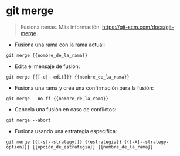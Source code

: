 # git merge

> Fusiona ramas.
> Más información: <https://git-scm.com/docs/git-merge>.

- Fusiona una rama con la rama actual:

`git merge {{nombre_de_la_rama}}`

- Edita el mensaje de fusión:

`git merge {{[-e|--edit]}} {{nombre_de_la_rama}}`

- Fusiona una rama y crea una confirmación para la fusión:

`git merge --no-ff {{nombre_de_la_rama}}`

- Cancela una fusión en caso de conflictos:

`git merge --abort`

- Fusiona usando una estrategia específica:

`git merge {{[-s|--strategy]}} {{estrategia}} {{[-X|--strategy-option]}} {{opción_de_estrategia}} {{nombre_de_la_rama}}`
